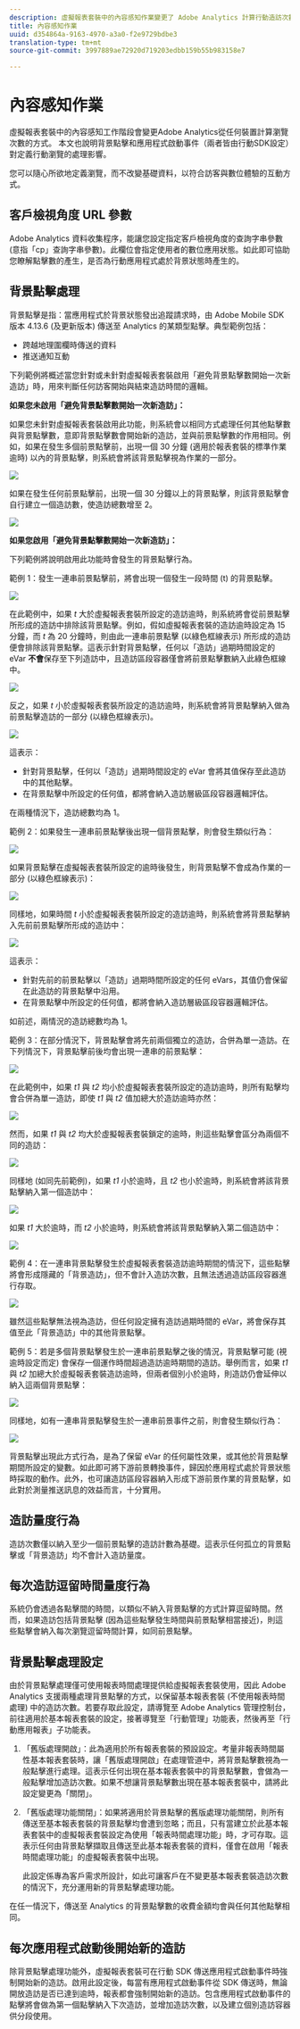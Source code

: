 ```yaml
---
description: 虛擬報表套裝中的內容感知作業變更了 Adobe Analytics 計算行動造訪次數的方式。本文針對行動造訪次數定義的方式，說明背景點擊數與應用程式啟動事件數 (兩者均由行動 SDK 設定) 的處理含意。
title: 內容感知作業
uuid: d354864a-9163-4970-a3a0-f2e9729bdbe3
translation-type: tm+mt
source-git-commit: 3997889ae72920d719203edbb159b55b983158e7

---
```



# 內容感知作業

虛擬報表套裝中的內容感知工作階段會變更Adobe Analytics從任何裝置計算瀏覽次數的方式。 本文也說明背景點擊和應用程式啟動事件（兩者皆由行動SDK設定）對定義行動瀏覽的處理影響。

您可以隨心所欲地定義瀏覽，而不改變基礎資料，以符合訪客與數位體驗的互動方式。

## 客戶檢視角度 URL 參數

Adobe Analytics 資料收集程序，能讓您設定指定客戶檢視角度的查詢字串參數 (意指「cp」查詢字串參數)。此欄位會指定使用者的數位應用狀態。如此即可協助您瞭解點擊數的產生，是否為行動應用程式處於背景狀態時產生的。

## 背景點擊處理

背景點擊是指：當應用程式於背景狀態發出追蹤請求時，由 Adobe Mobile SDK 版本 4.13.6 (及更新版本) 傳送至 Analytics 的某類型點擊。典型範例包括：

* 跨越地理圍欄時傳送的資料
* 推送通知互動

下列範例將概述當您針對或未針對虛擬報表套裝啟用「避免背景點擊數開始一次新造訪」時，用來判斷任何訪客開始與結束造訪時間的邏輯。

**如果您未啟用「避免背景點擊數開始一次新造訪」：**

如果您未針對虛擬報表套裝啟用此功能，則系統會以相同方式處理任何其他點擊數與背景點擊數，意即背景點擊數會開始新的造訪，並與前景點擊數的作用相同。例如，如果在發生多個前景點擊前，出現一個 30 分鐘 (適用於報表套裝的標準作業逾時) 以內的背景點擊，則系統會將該背景點擊視為作業的一部分。

![](assets/nogood1.jpg)

如果在發生任何前景點擊前，出現一個 30 分鐘以上的背景點擊，則該背景點擊會自行建立一個造訪數，使造訪總數增至 2。

![](assets/nogood2.jpg)

**如果您啟用「避免背景點擊數開始一次新造訪」：**

下列範例將說明啟用此功能時會發生的背景點擊行為。

範例 1：發生一連串前景點擊前，將會出現一個發生一段時間 (t) 的背景點擊。

![](assets/nogoodexample1.jpg)

在此範例中，如果 *t* 大於虛擬報表套裝所設定的造訪逾時，則系統將會從前景點擊所形成的造訪中排除該背景點擊。例如，假如虛擬報表套裝的造訪逾時設定為 15 分鐘，而 *t* 為 20 分鐘時，則由此一連串前景點擊 (以綠色框線表示) 所形成的造訪便會排除該背景點擊。這表示針對背景點擊，任何以「造訪」過期時間設定的 eVar **不會**&#x200B;保存至下列造訪中，且造訪區段容器僅會將前景點擊數納入此綠色框線中。

![](assets/nogoodexample1-2.jpg)

反之，如果 *t* 小於虛擬報表套裝所設定的造訪逾時，則系統會將背景點擊納入做為前景點擊造訪的一部分 (以綠色框線表示)。

![](assets/nogoodexample1-3.jpg)

這表示：

* 針對背景點擊，任何以「造訪」過期時間設定的 eVar 會將其值保存至此造訪中的其他點擊。
* 在背景點擊中所設定的任何值，都將會納入造訪層級區段容器邏輯評估。

在兩種情況下，造訪總數均為 1。

範例 2：如果發生一連串前景點擊後出現一個背景點擊，則會發生類似行為：

![](assets/nogoodexample2.jpg)

如果背景點擊在虛擬報表套裝所設定的逾時後發生，則背景點擊不會成為作業的一部分 (以綠色框線表示)：

![](assets/nogoodexample2-1.jpg)

同樣地，如果時間 *t* 小於虛擬報表套裝所設定的造訪逾時，則系統會將背景點擊納入先前前景點擊所形成的造訪中：

![](assets/nogoodexample2-2.jpg)

這表示：

* 針對先前的前景點擊以「造訪」過期時間所設定的任何 eVars，其值仍會保留在此造訪的背景點擊中沿用。
* 在背景點擊中所設定的任何值，都將會納入造訪層級區段容器邏輯評估。

如前述，兩情況的造訪總數均為 1。

範例 3：在部分情況下，背景點擊會將先前兩個獨立的造訪，合併為單一造訪。在下列情況下，背景點擊前後均會出現一連串的前景點擊：

![](assets/nogoodexample3.jpg)

在此範例中，如果 *t1* 與 *t2* 均小於虛擬報表套裝所設定的造訪逾時，則所有點擊均會合併為單一造訪，即使 *t1* 與 *t2* 值加總大於造訪逾時亦然：

![](assets/nogoodexample3-1.jpg)

然而，如果 *t1* 與 *t2* 均大於虛擬報表套裝鎖定的逾時，則這些點擊會區分為兩個不同的造訪：

![](assets/nogoodexample3-2.jpg)

同樣地 (如同先前範例)，如果 *t1* 小於逾時，且 *t2* 也小於逾時，則系統會將該背景點擊納入第一個造訪中：

![](assets/nogoodexample3-3.jpg)

如果 *t1* 大於逾時，而 *t2* 小於逾時，則系統會將該背景點擊納入第二個造訪中：

![](assets/nogoodexample3-4.jpg)

範例 4：在一連串背景點擊發生於虛擬報表套裝造訪逾時期間的情況下，這些點擊將會形成隱藏的「背景造訪」，但不會計入造訪次數，且無法透過造訪區段容器進行存取。

![](assets/nogoodexample4.jpg)

雖然這些點擊無法視為造訪，但任何設定擁有造訪過期時間的 eVar，將會保存其值至此「背景造訪」中的其他背景點擊。

範例 5：若是多個背景點擊發生於一連串前景點擊之後的情況，背景點擊可能 (視逾時設定而定) 會保存一個運作時間超過造訪逾時期間的造訪。舉例而言，如果 *t1* 與 *t2* 加總大於虛擬報表套裝造訪逾時，但兩者個別小於逾時，則造訪仍會延伸以納入這兩個背景點擊：

![](assets/nogoodexample5.jpg)

同樣地，如有一連串背景點擊發生於一連串前景事件之前，則會發生類似行為：

![](assets/nogoodexample5-1.jpg)

背景點擊出現此方式行為，是為了保留 eVar 的任何屬性效果，或其他於背景點擊期間所設定的變數。如此即可將下游前景轉換事件，歸因於應用程式處於背景狀態時採取的動作。此外，也可讓造訪區段容器納入形成下游前景作業的背景點擊，如此對於測量推送訊息的效益而言，十分實用。

## 造訪量度行為

造訪次數僅以納入至少一個前景點擊的造訪計數為基礎。這表示任何孤立的背景點擊或「背景造訪」均不會計入造訪量度。

## 每次造訪逗留時間量度行為

系統仍會透過各點擊間的時間，以類似不納入背景點擊的方式計算逗留時間。然而，如果造訪包括背景點擊 (因為這些點擊發生時間與前景點擊相當接近)，則這些點擊會納入每次瀏覽逗留時間計算，如同前景點擊。

## 背景點擊處理設定

由於背景點擊處理僅可使用報表時間處理提供給虛擬報表套裝使用，因此 Adobe Analytics 支援兩種處理背景點擊的方式，以保留基本報表套裝 (不使用報表時間處理) 中的造訪次數。若要存取此設定，請導覽至 Adobe Analytics 管理控制台，前往適用於基本報表套裝的設定，接著導覽至「行動管理」功能表，然後再至「行動應用報表」子功能表。

1. 「舊版處理開啟」：此為適用於所有報表套裝的預設設定。考量非報表時間屬性基本報表套裝時，讓「舊版處理開啟」在處理管道中，將背景點擊數視為一般點擊進行處理。這表示任何出現在基本報表套裝中的背景點擊數，會做為一般點擊增加造訪次數。如果不想讓背景點擊數出現在基本報表套裝中，請將此設定變更為「關閉」。
1. 「舊版處理功能關閉」：如果將適用於背景點擊的舊版處理功能關閉，則所有傳送至基本報表套裝的背景點擊均會遭到忽略；而且，只有當建立於此基本報表套裝中的虛擬報表套裝設定為使用「報表時間處理功能」時，才可存取。這表示任何由背景點擊擷取且傳送至此基本報表套裝的資料，僅會在啟用「報表時間處理功能」的虛擬報表套裝中出現。

   此設定係專為客戶需求所設計，如此可讓客戶在不變更基本報表套裝造訪次數的情況下，充分運用新的背景點擊處理功能。

在任一情況下，傳送至 Analytics 的背景點擊數的收費金額均會與任何其他點擊相同。

## 每次應用程式啟動後開始新的造訪

除背景點擊處理功能外，虛擬報表套裝可在行動 SDK 傳送應用程式啟動事件時強制開始新的造訪。啟用此設定後，每當有應用程式啟動事件從 SDK 傳送時，無論開放造訪是否已達到逾時，報表都會強制開始新的造訪。包含應用程式啟動事件的點擊將會做為第一個點擊納入下次造訪，並增加造訪次數，以及建立個別造訪容器供分段使用。
